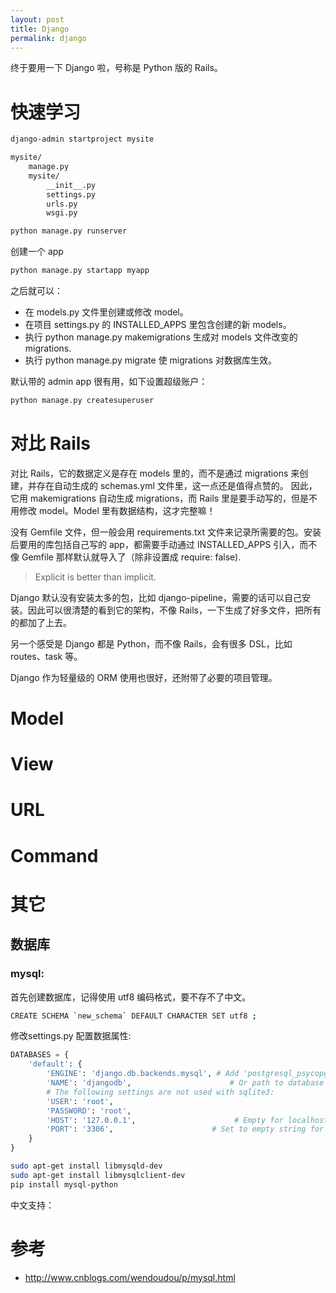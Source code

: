 ```yaml
---
layout: post
title: Django
permalink: django
---
```


终于要用一下 Django 啦，号称是 Python 版的 Rails。

# 快速学习

```bash
django-admin startproject mysite
```

```bash
mysite/
    manage.py
    mysite/
        __init__.py
        settings.py
        urls.py
        wsgi.py
```

```bash
python manage.py runserver
```

创建一个 app
```bash
python manage.py startapp myapp
```

之后就可以：

- 在 models.py 文件里创建或修改 model。
- 在项目 settings.py 的 INSTALLED_APPS 里包含创建的新 models。
- 执行 python manage.py makemigrations 生成对 models 文件改变的 migrations.
- 执行 python manage.py migrate 使 migrations 对数据库生效。

默认带的 admin app 很有用，如下设置超级账户：

```bash
python manage.py createsuperuser
```


# 对比 Rails
对比 Rails，它的数据定义是存在 models 里的，而不是通过 migrations 来创建，并存在自动生成的 schemas.yml 文件里，这一点还是值得点赞的。
因此，它用 makemigrations 自动生成 migrations，而 Rails 里是要手动写的，但是不用修改 model。Model 里有数据结构，这才完整嘛！

没有 Gemfile 文件，但一般会用 requirements.txt 文件来记录所需要的包。安装后要用的库包括自己写的 app，都需要手动通过 INSTALLED_APPS 引入，而不像 Gemfile 那样默认就导入了（除非设置成 require: false).

> Explicit is better than implicit.

Django 默认没有安装太多的包，比如 django-pipeline，需要的话可以自己安装。因此可以很清楚的看到它的架构，不像 Rails，一下生成了好多文件，把所有的都加了上去。

另一个感受是 Django 都是 Python，而不像 Rails，会有很多 DSL，比如 routes、task 等。

Django 作为轻量级的 ORM 使用也很好，还附带了必要的项目管理。


# Model

# View

# URL

# Command


# 其它

## 数据库

### mysql:

首先创建数据库，记得使用 utf8 编码格式，要不存不了中文。

```bash
CREATE SCHEMA `new_schema` DEFAULT CHARACTER SET utf8 ;
```


修改settings.py 配置数据属性:

```python
DATABASES = {
    'default': {
        'ENGINE': 'django.db.backends.mysql', # Add 'postgresql_psycopg2', 'mysql', 'sqlite3' or 'oracle'.
        'NAME': 'djangodb',                      # Or path to database file if using sqlite3.
        # The following settings are not used with sqlite3:
        'USER': 'root',
        'PASSWORD': 'root',
        'HOST': '127.0.0.1',                      # Empty for localhost through domain sockets or '127.0.0.1' for localhost through TCP.
        'PORT': '3306',                      # Set to empty string for default.
    }
}
```


```bash
sudo apt-get install libmysqld-dev
sudo apt-get install libmysqlclient-dev
pip install mysql-python
```

中文支持：


# 参考

- http://www.cnblogs.com/wendoudou/p/mysql.html
